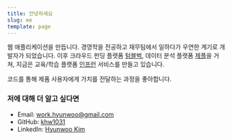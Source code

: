 ```yaml
---
title: 안녕하세요
slug: me
template: page
---
```


웹 애플리케이션을 만듭니다. 경영학을 전공하고 재무팀에서 일하다가 우연한 계기로 개발자가 되었습니다.
이후 크라우드 펀딩 플랫폼 [텀블벅](https://www.tumblbug.com), 데이터 분석 플랫폼 [제플](https://www.zepl.com)을 거쳐,
지금은 교육/학습 플랫폼 [인프런](https://www.inflearn.com) 서비스를 만들고 있습니다.

코드를 통해 제품 사용자에게 가치를 전달하는 과정을 좋아합니다.

### 저에 대해 더 알고 싶다면

- Email: [work.hyunwoo@gmail.com](mailto:work.hyunwoo@gmail.com)
- GitHub: [khw1031](https://github.com/khw1031)
- LinkedIn: [Hyunwoo Kim](https://www.linkedin.com/in/hyunwoo-kim-779724119/)
